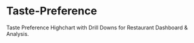 # Taste-Preference
Taste Preference Highchart with Drill Downs for Restaurant Dashboard &amp; Analysis.
